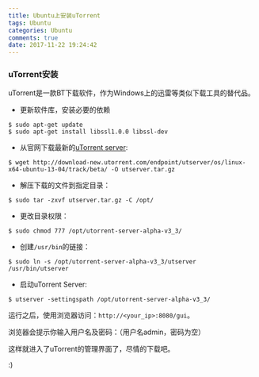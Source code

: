 ```yaml
---
title: Ubuntu上安装uTorrent
tags: Ubuntu
categories: Ubuntu
comments: true
date: 2017-11-22 19:24:42
---
```



### uTorrent安装

uTorrent是一款BT下载软件，作为Windows上的迅雷等类似下载工具的替代品。

<!--more-->

- 更新软件库，安装必要的依赖

```
$ sudo apt-get update
$ sudo apt-get install libssl1.0.0 libssl-dev
```

- 从官网下载最新的[uTorrent server](http://www.utorrent.com/downloads/linux):

```
$ wget http://download-new.utorrent.com/endpoint/utserver/os/linux-x64-ubuntu-13-04/track/beta/ -O utserver.tar.gz
```

- 解压下载的文件到指定目录：

```
$ sudo tar -zxvf utserver.tar.gz -C /opt/
```

- 更改目录权限：

```
$ sudo chmod 777 /opt/utorrent-server-alpha-v3_3/
```

- 创建`/usr/bin`的链接：

```
$ sudo ln -s /opt/utorrent-server-alpha-v3_3/utserver /usr/bin/utserver
```

- 启动uTorrent Server:

```
$ utserver -settingspath /opt/utorrent-server-alpha-v3_3/
```

运行之后，使用浏览器访问：`http://<your_ip>:8080/gui`。

浏览器会提示你输入用户名及密码：（用户名admin，密码为空）

这样就进入了uTorrent的管理界面了，尽情的下载吧。

:)

